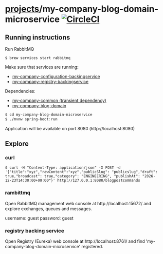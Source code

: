 # [projects](http://ivans-innovation-lab.github.io/projects)/my-company-blog-domain-microservice [![CircleCI](https://circleci.com/gh/ivans-innovation-lab/my-company-blog-domain-microservice.svg?style=svg)](https://circleci.com/gh/ivans-innovation-lab/my-company-blog-domain-microservice)

## Running instructions

Run RabbitMQ
```
$ brew services start rabbitmq
```

Make sure that services are running:

 - [my-company-configuration-backingservice](https://github.com/ivans-innovation-lab/my-company-configuration-backingservice)
 - [my-company-registry-backingservice](https://github.com/ivans-innovation-lab/my-company-registry-backingservice)
 
Dependencies:

 - [my-company-common (transient dependency)](https://github.com/ivans-innovation-lab/my-company-common)
 - [my-company-blog-domain](https://github.com/ivans-innovation-lab/my-company-blog-domain)

```bash
$ cd my-company-blog-domain-microservice
$ ./mvnw spring-boot:run
```

Application will be available on port 8080 (http://localhost:8080)

## Explore

### curl

```
$ curl -H "Content-Type: application/json" -X POST -d '{"title":"xyz","rawContent":"xyz","publicSlug": "publicslug","draft": true,"broadcast": true,"category": "ENGINEERING", "publishAt": "2026-12-23T14:30:00+00:00"}' http://127.0.0.1:8080/blogpostcommands 
```

### rambittmq

Open RabbitMQ management web console at http://localhost:15672/ and explore exchanges, queues and messages.

username: guest
password: guest

### registry backing service

Open Registry (Eureka) web console at http://localhost:8761/ and find 'my-company-blog-domain-microservice' registered.

